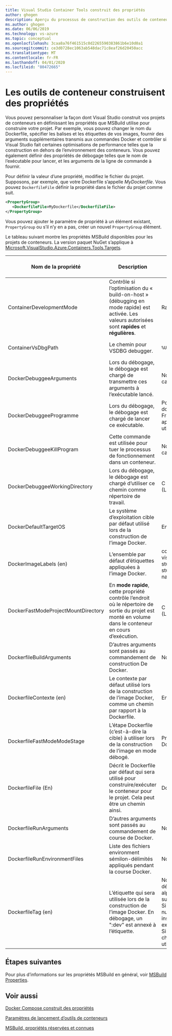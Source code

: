 ```yaml
---
title: Visual Studio Container Tools construit des propriétés
author: ghogen
description: Aperçu du processus de construction des outils de conteneurs
ms.author: ghogen
ms.date: 06/06/2019
ms.technology: vs-azure
ms.topic: conceptual
ms.openlocfilehash: 3caa8a76f461515c0d2265590383861b6e10d0a1
ms.sourcegitcommit: ce3d0728ec1063ab548dac71c8eaf26d20450acc
ms.translationtype: MT
ms.contentlocale: fr-FR
ms.lasthandoff: 04/01/2020
ms.locfileid: "80472665"
---
```

# <a name="container-tools-build-properties"></a>Les outils de conteneur construisent des propriétés

Vous pouvez personnaliser la façon dont Visual Studio construit vos projets de conteneurs en définissant les propriétés que MSBuild utilise pour construire votre projet. Par exemple, vous pouvez changer le nom du Dockerfile, spécifier les balises et les étiquettes de vos images, fournir des arguments supplémentaires transmis aux commandes Docker et contrôler si Visual Studio fait certaines optimisations de performance telles que la construction en dehors de l’environnement des conteneurs. Vous pouvez également définir des propriétés de débogage telles que le nom de l’exécutable pour lancer, et les arguments de la ligne de commande à fournir.

Pour définir la valeur d’une propriété, modifiez le fichier du projet. Supposons, par exemple, que votre Dockerfile s’appelle *MyDockerfile*. Vous pouvez `DockerfileFile` définir la propriété dans le fichier du projet comme suit.

```xml
<PropertyGroup>
   <DockerfileFile>MyDockerfile</DockerfileFile>
</PropertyGroup>
```

Vous pouvez ajouter le paramètre de propriété à un élément existant, `PropertyGroup` ou s’il n’y en a pas, créer un nouvel `PropertyGroup` élément.

Le tableau suivant montre les propriétés MSBuild disponibles pour les projets de conteneurs. La version paquet NuGet s’applique à [Microsoft.VisualStudio.Azure.Containers.Tools.Targets](https://www.nuget.org/packages/Microsoft.VisualStudio.Azure.Containers.Tools.Targets/).

| Nom de la propriété | Description | Valeur par défaut  | Version de package NuGet|
|---------------|-------------|----------------|----------------------|
| ContainerDevelopmentMode | Contrôle si l’optimisation du « build-on-host » (débugging en mode rapide) est activée.  Les valeurs autorisées sont **rapides** et **régulières**. | Rapide |1.0.1872750 ou plus récent|
| ContainerVsDbgPath | Le chemin pour VSDBG debugger. | `%USERPROFILE%\vsdbg\vs2017u5` |1.0.1985401 ou plus récent|
| DockerDebuggeeArguments | Lors du débogage, le débogage est chargé de transmettre ces arguments à l’exécutable lancé. | Non applicable aux projets-cadres ASP.NET .NET |1.7.8 ou plus récent|
| DockerDebuggeeProgramme | Lors du débogage, le débogage est chargé de lancer ce exécutable. | Pour les projets de base .NET : dotnet, ASP.NET .NET Framework projects: Not applicable (IIS est toujours utilisé) |1.7.8 ou plus récent|
| DockerDebuggeeKillProgram | Cette commande est utilisée pour tuer le processus de fonctionnement dans un conteneur. | Non applicable aux projets-cadres ASP.NET .NET |1.7.8 ou plus récent|
| DockerDebuggeeWorkingDirectory | Lors du débogage, le débogage est chargé d’utiliser ce chemin comme répertoire de travail. | C : app (Windows) ou /app (Linux) |1.7.8 ou plus récent|
| DockerDefaultTargetOS | Le système d’exploitation cible par défaut utilisé lors de la construction de l’image Docker. | Ensemble par Visual Studio. |1.0.1985401 ou plus récent|
| DockerImageLabels (en) | L’ensemble par défaut d’étiquettes appliquées à l’image Docker. | com.microsoft.created-by-visual-studio;com.microsoft.visual-studio.project-nameMD$(MSBuildProjectName) |1.5.4 ou plus récent|
| DockerFastModeProjectMountDirectory|En **mode rapide**, cette propriété contrôle l’endroit où le répertoire de sortie du projet est monté en volume dans le conteneur en cours d’exécution.|C : app (Windows) ou /app (Linux)|1.9.2 ou plus récent|
| DockerfileBuildArguments | D’autres arguments sont passés au commandement de construction De Docker. | Non applicable. |1.0.1872750 ou plus récent|
| DockerfileContexte (en) | Le contexte par défaut utilisé lors de la construction de l’image Docker, comme un chemin par rapport à la Dockerfile. | Ensemble par Visual Studio. |1.0.1872750 ou plus récent|
| DockerfileFastModeModeStage | L’étape Dockerfile (c’est-à-dire la cible) à utiliser lors de la construction de l’image en mode débogé. | Première étape trouvée dans le Dockerfile (base) |
| DockerfileFile (En) | Décrit le Dockerfile par défaut qui sera utilisé pour construire/exécuter le conteneur pour le projet. Cela peut être un chemin ainsi. | Dockerfile |1.0.1872750 ou plus récent|
| DockerfileRunArguments | D’autres arguments sont passés au commandement de course de Docker. | Non applicable. |1.0.1872750 ou plus récent|
| DockerfileRunEnvironmentFiles | Liste des fichiers environment sémilon-délimités appliqués pendant la course Docker. | Non applicable. |1.0.1872750 ou plus récent|
| DockerfileTag (en) | L’étiquette qui sera utilisée lors de la construction de l’image Docker. En débogage, un ":dev" est annexé à l’étiquette. | Nom de l’Assemblée après avoir dépouillé les caractères non alphanumériques avec les règles suivantes : <br/> Si l’étiquette résultante est tout numérique, alors «image» est insérée comme un préfixe (par exemple, image2314) <br/> Si l’étiquette résultante est une chaîne vide, alors "image" est utilisée comme étiquette. |1.0.1872750 ou plus récent|

## <a name="next-steps"></a>Étapes suivantes

Pour plus d’informations sur les propriétés MSBuild en général, voir [MSBuild Properties](../msbuild/msbuild-properties.md).

## <a name="see-also"></a>Voir aussi

[Docker Compose construit des propriétés](docker-compose-properties.md)

[Paramètres de lancement d’outils de conteneurs](container-launch-settings.md)

[MSBuild, propriétés réservées et connues](../msbuild/msbuild-reserved-and-well-known-properties.md)
